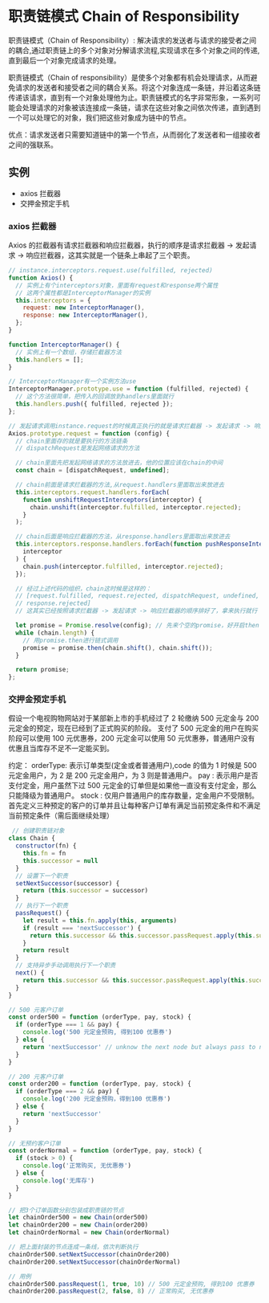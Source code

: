 # 职责链模式 Chain of Responsibility

职责链模式（Chain of Responsibility）: 解决请求的发送者与请求的接受者之间的耦合,通过职责链上的多个对象对分解请求流程,实现请求在多个对象之间的传递,直到最后一个对象完成请求的处理。

职责链模式（Chain of responsibility）是使多个对象都有机会处理请求，从而避免请求的发送者和接受者之间的耦合关系。将这个对象连成一条链，并沿着这条链传递该请求，直到有一个对象处理他为止。职责链模式的名字非常形象，一系列可能会处理请求的对象被该连接成一条链，请求在这些对象之间依次传递，直到遇到一个可以处理它的对象，我们把这些对象成为链中的节点。

优点：请求发送者只需要知道链中的第一个节点，从而弱化了发送者和一组接收者之间的强联系。

## 实例

- axios 拦截器
- 交押金预定手机

### axios 拦截器

Axios 的拦截器有请求拦截器和响应拦截器，执行的顺序是请求拦截器 -> 发起请求 -> 响应拦截器，这其实就是一个链条上串起了三个职责。

```js
// instance.interceptors.request.use(fulfilled, rejected)
function Axios() {
  // 实例上有个interceptors对象，里面有request和response两个属性
  // 这两个属性都是InterceptorManager的实例
  this.interceptors = {
    request: new InterceptorManager(),
    response: new InterceptorManager(),
  };
}

function InterceptorManager() {
  // 实例上有一个数组，存储拦截器方法
  this.handlers = [];
}

// InterceptorManager有一个实例方法use
InterceptorManager.prototype.use = function (fulfilled, rejected) {
  // 这个方法很简单，把传入的回调放到handlers里面就行
  this.handlers.push({ fulfilled, rejected });
};

// 发起请求调用instance.request的时候真正执行的就是请求拦截器 -> 发起请求 -> 响应拦截器链条
Axios.prototype.request = function (config) {
  // chain里面存的就是要执行的方法链条
  // dispatchRequest是发起网络请求的方法

  // chain里面先把发起网络请求的方法放进去，他的位置应该在chain的中间
  const chain = [dispatchRequest, undefined];

  // chain前面是请求拦截器的方法,从request.handlers里面取出来放进去
  this.interceptors.request.handlers.forEach(
    function unshiftRequestInterceptors(interceptor) {
      chain.unshift(interceptor.fulfilled, interceptor.rejected);
    }
  );

  // chain后面是响应拦截器的方法，从response.handlers里面取出来放进去
  this.interceptors.response.handlers.forEach(function pushResponseInterceptors(
    interceptor
  ) {
    chain.push(interceptor.fulfilled, interceptor.rejected);
  });

  // 经过上述代码的组织，chain这时候是这样的：
  // [request.fulfilled, request.rejected, dispatchRequest, undefined, response.fulfilled,
  // response.rejected]
  // 这其实已经按照请求拦截器 -> 发起请求 -> 响应拦截器的顺序排好了，拿来执行就行

  let promise = Promise.resolve(config); // 先来个空的promise，好开启then
  while (chain.length) {
    // 用promise.then进行链式调用
    promise = promise.then(chain.shift(), chain.shift());
  }

  return promise;
};
```

### 交押金预定手机

假设一个电视购物网站对于某部新上市的手机经过了 2 轮缴纳 500 元定金与 200 元定金的预定，现在已经到了正式购买的阶段。
支付了 500 元定金的用户在购买阶段可以使用 100 元优惠券，200 元定金可以使用 50 元优惠券，普通用户没有优惠且当库存不足不一定能买到。

约定：
orderType: 表示订单类型(定金或者普通用户),code 的值为 1 时候是 500 元定金用户，为 2 是 200 元定金用户，为 3 则是普通用户。
pay : 表示用户是否支付定金，用户虽然下过 500 元定金的订单但是如果他一直没有支付定金，那么只能降级为普通用户。
stock : 仅用户普通用户的库存数量，定金用户不受限制。
首先定义三种预定的客户的订单并且让每种客户订单有满足当前预定条件和不满足当前预定条件（需后面继续处理）

```js
 // 创建职责链对象
class Chain {
  constructor(fn) {
    this.fn = fn
    this.successor = null
  }
  // 设置下一个职责
  setNextSuccessor(successor) {
    return (this.successor = successor)
  }
  // 执行下一个职责
  passRequest() {
    let result = this.fn.apply(this, arguments)
    if (result === 'nextSuccessor') {
      return this.successor && this.successor.passRequest.apply(this.successor, arguments)
    }
    return result
  }
  // 支持异步手动调用执行下一个职责
  next() {
    return this.successor && this.successor.passRequest.apply(this.successor, arguments)
  }
}

// 500 元客户订单
const order500 = function (orderType, pay, stock) {
  if (orderType === 1 && pay) {
    console.log('500 元定金预购, 得到100 优惠券')
  } else {
    return 'nextSuccessor' // unknow the next node but always pass to next.
  }
}

// 200 元客户订单
const order200 = function (orderType, pay, stock) {
  if (orderType === 2 && pay) {
    console.log('200 元定金预购，得到100 优惠券')
  } else {
    return 'nextSuccessor'
  }
}

// 无预约客户订单
const orderNormal = function (orderType, pay, stock) {
  if (stock > 0) {
    console.log('正常购买, 无优惠券')
  } else {
    console.log('无库存')
  }
}

// 把3个订单函数分别包装成职责链的节点
let chainOrder500 = new Chain(order500)
let chainOrder200 = new Chain(order200)
let chainOrderNormal = new Chain(orderNormal)

// 把上面封装的节点连成一条线，依次判断执行
chainOrder500.setNextSuccessor(chainOrder200)
chainOrder200.setNextSuccessor(chainOrderNormal)

// 用例
chainOrder500.passRequest(1, true, 10) // 500 元定金预购, 得到100 优惠券
chainOrder200.passRequest(2, false, 8) // 正常购买, 无优惠券
```
